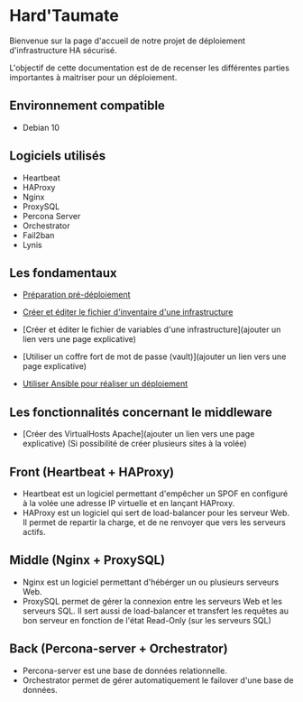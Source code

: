 # Hard'Taumate

Bienvenue sur la page d'accueil de notre projet de déploiement d'infrastructure HA sécurisé.

L'objectif de cette documentation est de de recenser les différentes parties importantes à maitriser pour un déploiement.

## Environnement compatible

  * Debian 10

## Logiciels utilisés

  * Heartbeat
  * HAProxy
  * Nginx
  * ProxySQL
  * Percona Server
  * Orchestrator
  * Fail2ban
  * Lynis


## Les fondamentaux

  * [Préparation pré-déploiement](https://github.com/yoyofbsi/projetAnnuel/blob/master/preparation_deploiement.md)

  * [Créer et éditer le fichier d'inventaire d'une infrastructure](https://github.com/yoyofbsi/projetAnnuel/blob/master/preparation_inventory.md)

  * [Créer et éditer le fichier de variables d'une infrastructure](ajouter un lien vers une page explicative)

  * [Utiliser un coffre fort de mot de passe (vault)](ajouter un lien vers une page explicative)

  * [Utiliser Ansible pour réaliser un déploiement]()


## Les fonctionnalités concernant le middleware 

  * [Créer des VirtualHosts Apache](ajouter un lien vers une page explicative) (Si possibilité de créer plusieurs sites à la volée)

## Front (Heartbeat + HAProxy)
  
  * Heartbeat est un logiciel permettant d'empêcher un SPOF en configuré à la volée une adresse IP virtuelle et en lançant HAProxy.
  * HAProxy est un logiciel qui sert de load-balancer pour les serveur Web. Il permet de repartir la charge, et de ne renvoyer que vers les serveurs actifs.

## Middle (Nginx + ProxySQL)

  * Nginx est un logiciel permettant d'hébérger un ou plusieurs serveurs Web.
  * ProxySQL permet de gérer la connexion entre les serveurs Web et les serveurs SQL. Il sert aussi de load-balancer et transfert les requêtes au bon serveur en fonction de l'état Read-Only (sur les serveurs SQL)

## Back (Percona-server + Orchestrator)

  * Percona-server est une base de données relationnelle.
  * Orchestrator permet de gérer automatiquement le failover d'une base de données.
